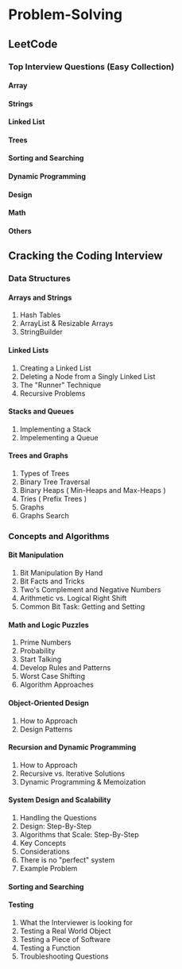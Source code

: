 # Problem-Solving

## LeetCode
### Top Interview Questions (Easy Collection)
#### Array 
#### Strings
#### Linked List
#### Trees
#### Sorting and Searching
#### Dynamic Programming
#### Design
#### Math
#### Others

## Cracking the Coding Interview

### Data Structures
#### Arrays and Strings
1. Hash Tables
2. ArrayList & Resizable Arrays
3. StringBuilder
#### Linked Lists
1. Creating a Linked List
2. Deleting a Node from a Singly Linked List
3. The "Runner" Technique
4. Recursive Problems
#### Stacks and Queues
1. Implementing a Stack
2. Impelementing a Queue
#### Trees and Graphs
1. Types of Trees
2. Binary Tree Traversal
3. Binary Heaps ( Min-Heaps and Max-Heaps )
4. Tries ( Prefix Trees )
5. Graphs
6. Graphs Search

### Concepts and Algorithms
#### Bit Manipulation
1. Bit Manipulation By Hand
2. Bit Facts and Tricks
3. Two's Complement and Negative Numbers
4. Arithmetic vs. Logical Right Shift
5. Common Bit Task: Getting and Setting
#### Math and Logic Puzzles
1. Prime Numbers
2. Probability
3. Start Talking
4. Develop Rules and Patterns
5. Worst Case Shifting
6. Algorithm Approaches
#### Object-Oriented Design
1. How to Approach
2. Design Patterns
#### Recursion and Dynamic Programming
1. How to Approach
2. Recursive vs. Iterative Solutions
3. Dynamic Programming & Memoization
#### System Design and Scalability
1. Handling the Questions
2. Design: Step-By-Step
3. Algorithms that Scale: Step-By-Step
4. Key Concepts
5. Considerations
6. There is no "perfect" system
7. Example Problem
#### Sorting and Searching
#### Testing
1. What the Interviewer is looking for
2. Testing a Real World Object
3. Testing a Piece of Software
4. Testing a Function
5. Troubleshooting Questions




